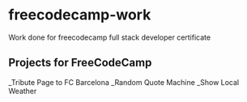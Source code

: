 # freecodecamp-work
Work done for freecodecamp full stack developer certificate

## Projects for FreeCodeCamp
_Tribute Page to FC Barcelona
_Random Quote Machine
_Show Local Weather
